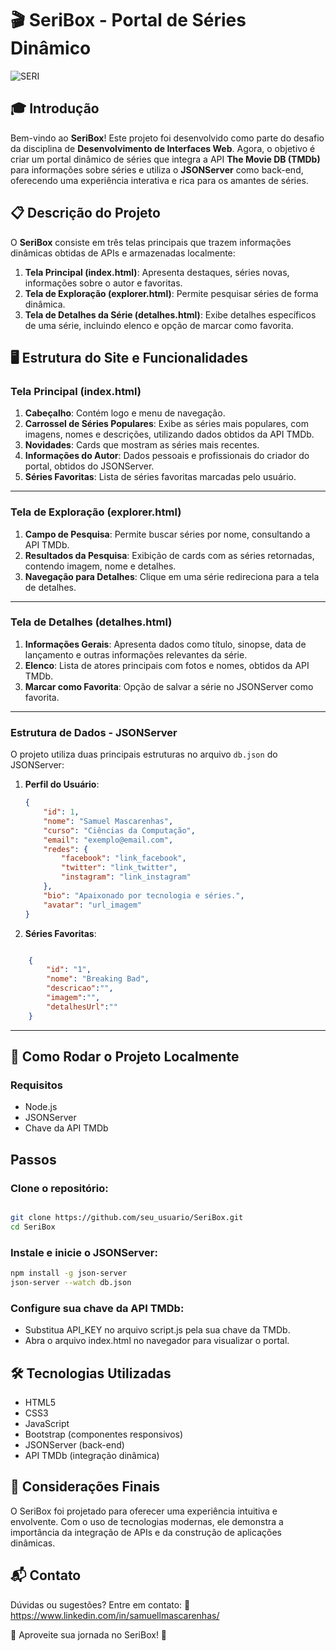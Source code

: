 # 🎬 SeriBox - Portal de Séries Dinâmico

![SERI](https://github.com/user-attachments/assets/457cb4e6-96f6-4ebf-8dac-522a623c7466)

## 🎓 Introdução

Bem-vindo ao **SeriBox**! Este projeto foi desenvolvido como parte do desafio da disciplina de **Desenvolvimento de Interfaces Web**. Agora, o objetivo é criar um portal dinâmico de séries que integra a API **The Movie DB (TMDb)** para informações sobre séries e utiliza o **JSONServer** como back-end, oferecendo uma experiência interativa e rica para os amantes de séries.

## 📋 Descrição do Projeto

O **SeriBox** consiste em três telas principais que trazem informações dinâmicas obtidas de APIs e armazenadas localmente:

1. **Tela Principal (index.html)**: Apresenta destaques, séries novas, informações sobre o autor e favoritas.
2. **Tela de Exploração (explorer.html)**: Permite pesquisar séries de forma dinâmica.
3. **Tela de Detalhes da Série (detalhes.html)**: Exibe detalhes específicos de uma série, incluindo elenco e opção de marcar como favorita.

## 🖥️ Estrutura do Site e Funcionalidades

### Tela Principal (index.html)

1. **Cabeçalho**: Contém logo e menu de navegação.
2. **Carrossel de Séries Populares**: Exibe as séries mais populares, com imagens, nomes e descrições, utilizando dados obtidos da API TMDb.
3. **Novidades**: Cards que mostram as séries mais recentes.
4. **Informações do Autor**: Dados pessoais e profissionais do criador do portal, obtidos do JSONServer.
5. **Séries Favoritas**: Lista de séries favoritas marcadas pelo usuário.

---

### Tela de Exploração (explorer.html)

1. **Campo de Pesquisa**: Permite buscar séries por nome, consultando a API TMDb.
2. **Resultados da Pesquisa**: Exibição de cards com as séries retornadas, contendo imagem, nome e detalhes.
3. **Navegação para Detalhes**: Clique em uma série redireciona para a tela de detalhes.

---

### Tela de Detalhes (detalhes.html)

1. **Informações Gerais**: Apresenta dados como título, sinopse, data de lançamento e outras informações relevantes da série.
2. **Elenco**: Lista de atores principais com fotos e nomes, obtidos da API TMDb.
3. **Marcar como Favorita**: Opção de salvar a série no JSONServer como favorita.

---

### Estrutura de Dados - JSONServer

O projeto utiliza duas principais estruturas no arquivo `db.json` do JSONServer:

1. **Perfil do Usuário**:
   ```json
   {
       "id": 1,
       "nome": "Samuel Mascarenhas",
       "curso": "Ciências da Computação",
       "email": "exemplo@email.com",
       "redes": {
           "facebook": "link_facebook",
           "twitter": "link_twitter",
           "instagram": "link_instagram"
       },
       "bio": "Apaixonado por tecnologia e séries.",
       "avatar": "url_imagem"
   }
2. **Séries Favoritas**:
```json

    {
        "id": "1",
        "nome": "Breaking Bad",
        "descricao":"",
        "imagem":"",
        "detalhesUrl":""
    }
```
---

## 🚀 Como Rodar o Projeto Localmente
### Requisitos
- Node.js
- JSONServer
- Chave da API TMDb

## Passos
### Clone o repositório:

```bash

git clone https://github.com/seu_usuario/SeriBox.git
cd SeriBox
```
### Instale e inicie o JSONServer:

```bash
npm install -g json-server
json-server --watch db.json
```
### Configure sua chave da API TMDb:

- Substitua API_KEY no arquivo script.js pela sua chave da TMDb.
- Abra o arquivo index.html no navegador para visualizar o portal.

 ## 🛠️ Tecnologias Utilizadas
- HTML5
- CSS3
- JavaScript
- Bootstrap (componentes responsivos)
- JSONServer (back-end)
- API TMDb (integração dinâmica)

## 📝 Considerações Finais
O SeriBox foi projetado para oferecer uma experiência intuitiva e envolvente. Com o uso de tecnologias modernas, ele demonstra a importância da integração de APIs e da construção de aplicações dinâmicas.

## 📬 Contato
Dúvidas ou sugestões? Entre em contato:
🔗 https://www.linkedin.com/in/samuellmascarenhas/

🎉 Aproveite sua jornada no SeriBox! 🌟
